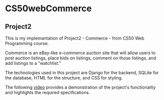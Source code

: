 # CS50webCommerce

## Project2

This is my implemantation of Project2 - Commerce - from CS50 Web Programming course.

Commerce is an eBay-like e-commerce auction site that will allow users to post auction listings, place bids on listings, comment on those listings, and add listings to a “watchlist.”

The technologies used in this project are Django for the backend, SQLite for the database, HTML for the structure, and CSS for styling.

The following  [video](https://www.youtube.com/watch?v=b1PCmRFC-A4) provides a demonstration of the project's functionality and highlights the required specifications.
